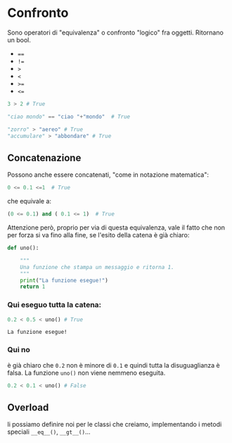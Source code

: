 # Confronto

Sono operatori di "equivalenza" o confronto "logico" fra oggetti. Ritornano un bool.

* `==`
* `!=`
* `>`
* `<`
* `>=`
* `<=`

```python
3 > 2 # True
```

```python
"ciao mondo" == "ciao "+"mondo"  # True
```

```python
"zorro" > "aereo" # True
"accumulare" > "abbondare" # True
```

## Concatenazione

Possono anche essere concatenati, "come in notazione matematica":

```python
0 <= 0.1 <=1  # True
```

che equivale a:

```python
(0 <= 0.1) and ( 0.1 <= 1)  # True
```

Attenzione però, proprio per via di questa equivalenza, vale il fatto che non per forza si va fino alla fine, se l'esito della catena è già chiaro:

```python
def uno():

    """
    Una funzione che stampa un messaggio e ritorna 1.
    """
    print("La funzione esegue!")
    return 1 
```

### Qui eseguo tutta la catena:

```python
0.2 < 0.5 < uno() # True
```

```
La funzione esegue!
```

### Qui no

è già chiaro che `0.2` non è minore di `0.1` e quindi tutta la disuguaglianza è falsa. La funzione `uno()` non viene nemmeno eseguita.

```python
0.2 < 0.1 < uno() # False
```


## Overload
li possiamo definire noi per le classi che creiamo, implementando i metodi speciali `__eq__()`, `__gt__()`...



